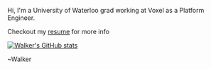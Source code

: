 Hi, I'm a University of Waterloo grad working at Voxel as a Platform Engineer.

Checkout my [resume](https://github.com/wbhildeb/Resume/blob/master/resume.pdf) for more info

[![Walker's GitHub stats](https://github-readme-stats.vercel.app/api?username=wbhildeb)](https://github.com/anuraghazra/github-readme-stats)

~Walker
